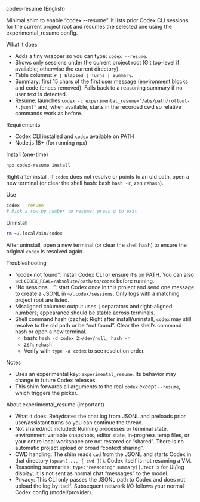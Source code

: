 codex-resume (English)

Minimal shim to enable “codex --resume”. It lists prior Codex CLI sessions for the current project root and resumes the selected one using the experimental_resume config.

What it does

- Adds a tiny wrapper so you can type: `codex --resume`.
- Shows only sessions under the current project root (Git top-level if available; otherwise the current directory).
- Table columns: `# | Elapsed | Turns | Summary`.
- Summary: first 15 chars of the first user message (environment blocks and code fences removed). Falls back to a reasoning summary if no user text is detected.
- Resume: launches `codex -c experimental_resume="/abs/path/rollout-*.jsonl"` and, when available, starts in the recorded cwd so relative commands work as before.

Requirements

- Codex CLI installed and `codex` available on PATH
- Node.js 18+ (for running npx)

Install (one-time)

```bash
npx codex-resume install
```

Right after install, if `codex` does not resolve or points to an old path, open a new terminal (or clear the shell hash: bash `hash -r`, zsh `rehash`).

Use

```bash
codex --resume
# Pick a row by number to resume; press q to exit
```

Uninstall

```bash
rm ~/.local/bin/codex
```

After uninstall, open a new terminal (or clear the shell hash) to ensure the original `codex` is resolved again.

Troubleshooting

- “codex not found”: install Codex CLI or ensure it’s on PATH. You can also set `CODEX_REAL=/absolute/path/to/codex` before running.
- “No sessions …”: start Codex once in this project and send one message to create a JSONL in `~/.codex/sessions`. Only logs with a matching project root are listed.
- Misaligned columns: output uses `|` separators and right-aligned numbers; appearance should be stable across terminals.
- Shell command hash (cache): Right after install/uninstall, `codex` may still resolve to the old path or be “not found”. Clear the shell’s command hash or open a new terminal.
  - bash: `hash -d codex 2>/dev/null; hash -r`
  - zsh: `rehash`
  - Verify with `type -a codex` to see resolution order.

Notes

- Uses an experimental key: `experimental_resume`. Its behavior may change in future Codex releases.
- This shim forwards all arguments to the real `codex` except `--resume`, which triggers the picker.

About experimental_resume (important)

- What it does: Rehydrates the chat log from JSONL and preloads prior user/assistant turns so you can continue the thread.
- Not shared/not included: Running processes or terminal state, environment variable snapshots, editor state, in‑progress temp files, or your entire local workspace are not restored or “shared”. There is no automatic project upload or broad “context sharing”.
- CWD handling: The shim reads `cwd` from the JSONL and starts Codex in that directory (`spawn(..., { cwd })`). Codex itself is not resuming a VM.
- Reasoning summaries: `type:"reasoning"` `summary[].text` is for UI/log display; it is not sent as normal chat “messages” to the model.
- Privacy: This CLI only passes the JSONL path to Codex and does not upload the log by itself. Subsequent network I/O follows your normal Codex config (model/provider).

